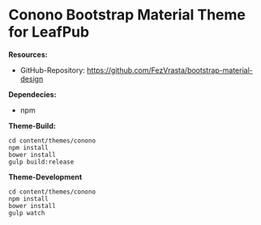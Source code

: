# Conono Bootstrap Material Theme for LeafPub

**Resources:**

* GitHub-Repository: https://github.com/FezVrasta/bootstrap-material-design

**Dependecies:**

* npm

**Theme-Build:**
```
cd content/themes/conono
npm install
bower install
gulp build:release
```

**Theme-Development**
```
cd content/themes/conono
npm install
bower install
gulp watch
```
